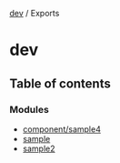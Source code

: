 [dev](README.md) / Exports

# dev

## Table of contents

### Modules

- [component/sample4](modules/component_sample4.md)
- [sample](modules/sample.md)
- [sample2](modules/sample2.md)
